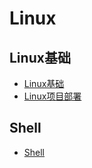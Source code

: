 # Linux

## Linux基础

  + [Linux基础](/docs/Linux/Linux.md)
  + [Linux项目部署](/docs/Linux/Linux项目部署.md)

## Shell

  + [Shell](/docs/Linux/shell.md)
